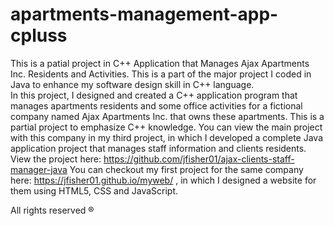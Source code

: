 # apartments-management-app-cpluss
This is a patial project in C++ Application that Manages Ajax Apartments Inc. Residents and Activities.
This is a part of the major project I coded in Java to enhance my software design skill in C++ language.  
In this project, I designed and created a C++ application program that manages apartments residents and some office activities for a fictional company named Ajax Apartments Inc. that owns these apartments. This is a partial project to emphasize C++ knowledge.
You can view the main project with this company in my third project, in which I developed a complete Java application project that manages staff information and clients residents. View the project here: https://github.com/jfisher01/ajax-clients-staff-manager-java
You can checkout my first project for the same company here: https://jfisher01.github.io/myweb/ , in which I designed a website for them using HTML5, CSS and JavaScript.

All rights reserved ® 
